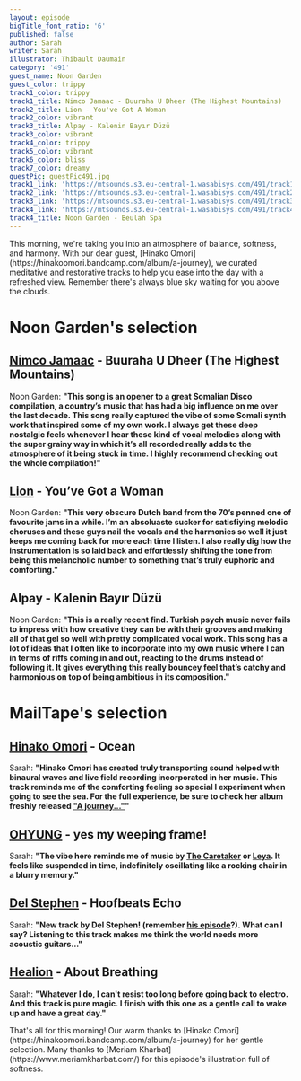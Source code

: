 ```yaml
---
layout: episode
bigTitle_font_ratio: '6'
published: false
author: Sarah
writer: Sarah
illustrator: Thibault Daumain
category: '491'
guest_name: Noon Garden
guest_color: trippy
track1_color: trippy
track1_title: Nimco Jamaac - Buuraha U Dheer (The Highest Mountains)
track2_title: Lion - You've Got A Woman
track2_color: vibrant
track3_title: Alpay - Kalenin Bayır Düzü
track3_color: vibrant
track4_color: trippy
track5_color: vibrant
track6_color: bliss
track7_color: dreamy
guestPic: guestPic491.jpg
track1_link: 'https://mtsounds.s3.eu-central-1.wasabisys.com/491/track1.mp3'
track2_link: 'https://mtsounds.s3.eu-central-1.wasabisys.com/491/track2.mp3'
track3_link: 'https://mtsounds.s3.eu-central-1.wasabisys.com/491/track3.mp3'
track4_link: 'https://mtsounds.s3.eu-central-1.wasabisys.com/491/track4.mp3'
track4_title: Noon Garden - Beulah Spa
---
```

<p id="introduction">This morning, we're taking you into an atmosphere of balance, softness, and harmony. With our dear guest, [Hinako Omori](https://hinakoomori.bandcamp.com/album/a-journey), we curated meditative and restorative tracks to help you ease into the day with a refreshed view. Remember there's always blue sky waiting for you above the clouds.
</p>

# Noon Garden's selection

## [Nimco Jamaac](https://colleencolleen.bandcamp.com/album/the-tunnel-and-the-clearing) - Buuraha U Dheer (The Highest Mountains)
Noon Garden: **"**This song is an opener to a great Somalian Disco compilation, a country’s music that has had a big influence on me over the last decade. This song really captured the vibe of some Somali synth work that inspired some of my own work. I always get these deep nostalgic feels whenever I hear these kind of vocal melodies along with the super grainy way in which it’s all recorded really adds to the atmosphere of it being stuck in time. I highly recommend checking out the whole compilation!**"**

## [Lion](https://madalynmerkey.bandcamp.com/album/puzzle-music) - You’ve Got a Woman
Noon Garden: **"**This very obscure Dutch band from the 70’s penned one of favourite jams in a while. I’m an absoluaste sucker for satisfiying melodic choruses and these guys nail the vocals and the harmonies so well it just keeps me coming back for more each time I listen. I also really dig how the instrumentation is so laid back and effortlessly shifting the tone from being this melancholic number to something that’s truly euphoric and comforting.**"**

## Alpay - Kalenin Bayır Düzü
Noon Garden: **"**This is a really recent find. Turkish psych music never fails to impress with how creative they can be with their grooves and making all of that gel so well with pretty complicated vocal work. This song has a lot of ideas that I often like to incorporate into my own music where I can in terms of riffs coming in and out, reacting to the drums instead of following it. It gives everything this really bouncey feel that’s catchy and harmonious on top of being ambitious in its composition.**"**

# MailTape's selection

## [Hinako Omori](https://hinakoomori.bandcamp.com/album/a-journey) - Ocean
Sarah: **"**Hinako Omori has created truly transporting sound helped with binaural waves and live field recording incorporated in her music. This track reminds me of the comforting feeling so special I experiment when going to see the sea. For the full experience, be sure to check her album freshly released ["A journey..."](https://hinakoomori.bandcamp.com/album/a-journey)**"**

## [OHYUNG](https://ohyung.bandcamp.com/album/imagine-naked-2) - yes my weeping frame!
Sarah: **"**The vibe here reminds me of music by [The Caretaker](https://thecaretaker.bandcamp.com/) or [Leya](https://leya.bandcamp.com). It feels like suspended in time, indefinitely oscillating like a rocking chair in a blurry memory.**"**

## [Del Stephen](https://delstephen.bandcamp.com/album/girolando) - Hoofbeats Echo
Sarah: **"**New track by Del Stephen! (remember [his episode](/479/Del-Stephen)?). What can I say? Listening to this track makes me think the world needs more acoustic guitars...**"**

## [Healion](https://naffrecordings.bandcamp.com/album/in-light-it-undoes-nothing) - About Breathing
Sarah: **"**Whatever I do, I can't resist too long before going back to electro. And this track is pure magic. I finish with this one as a gentle call to wake up and have a great day.**"**

<p id="outroduction">That's all for this morning! Our warm thanks to [Hinako Omori](https://hinakoomori.bandcamp.com/album/a-journey) for her gentle selection. Many thanks to [Meriam Kharbat](https://www.meriamkharbat.com/) for this episode's illustration full of softness.</p>
